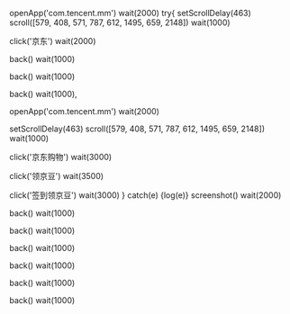 
openApp('com.tencent.mm')
wait(2000)
try{
setScrollDelay(463)
scroll([579, 408, 571, 787, 612, 1495, 659, 2148])
wait(1000)

click('京东')
wait(2000)

back()
wait(1000)

back()
wait(1000)

back()
wait(1000),

openApp('com.tencent.mm')
wait(2000)

setScrollDelay(463)
scroll([579, 408, 571, 787, 612, 1495, 659, 2148])
wait(1000)

click('京东购物')
wait(3000)

click('领京豆')
wait(3500)

click('签到领京豆')
wait(3000)
} catch(e) {log(e)}
screenshot()
wait(2000)

back()
wait(1000)

back()
wait(1000)

back()
wait(1000)

back()
wait(1000)

back()
wait(1000)

back()
wait(1000)
